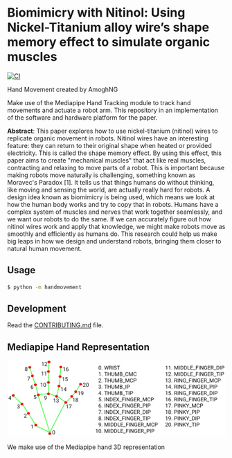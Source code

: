 # Biomimicry with Nitinol: Using Nickel-Titanium alloy wire’s shape memory effect to simulate organic muscles

[![CI](https://github.com/AmoghNG/HandMovement/actions/workflows/main.yml/badge.svg)](https://github.com/AmoghNG/HandMovement/actions/workflows/main.yml)

Hand Movement created by AmoghNG

Make use of the Mediapipe Hand Tracking module to track hand movements and actuate a robot arm. This repository in an implementation of the software and hardware platform for the paper.

<b>Abstract</b>: This paper explores how to use nickel-titanium (nitinol) wires to replicate organic movement in robots. Nitinol wires have an interesting feature: they can return to their original shape when heated or provided electricity. This is called the shape memory effect. By using this effect, this paper aims to create "mechanical muscles" that act like real muscles, contracting and relaxing to move parts of a robot. This is important because making robots move naturally is challenging, something known as Moravec's Paradox [1]. It tells us that things humans do without thinking, like moving and sensing the world, are actually really hard for robots. A design idea known as biomimicry is being used, which means we look at how the human body works and try to copy that in robots. Humans have a complex system of muscles and nerves that work together seamlessly, and we want our robots to do the same. If we can accurately figure out how nitinol wires work and apply that knowledge, we might make robots move as smoothly and efficiently as humans do. This research could help us make big leaps in how we design and understand robots, bringing them closer to natural human movement.	


## Usage

```bash
$ python -m handmovement
```

## Development

Read the [CONTRIBUTING.md](CONTRIBUTING.md) file.


## Mediapipe Hand Representation

<img src="media/hand_landmarks.png">

We make use of the Mediapipe hand 3D representation
